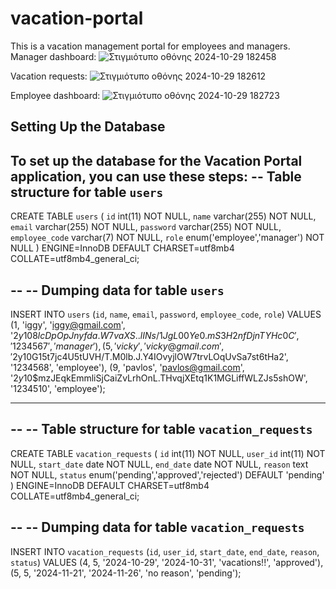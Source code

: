 # vacation-portal

This is a vacation management portal for employees and managers.
Manager dashboard:
![Στιγμιότυπο οθόνης 2024-10-29 182458](https://github.com/user-attachments/assets/c261affe-9a0d-4f1c-86cd-6327c9b130b5)

Vacation requests:
![Στιγμιότυπο οθόνης 2024-10-29 182612](https://github.com/user-attachments/assets/ae7c603b-69a9-45da-bf6a-df58889d94df)

Employee dashboard:
![Στιγμιότυπο οθόνης 2024-10-29 182723](https://github.com/user-attachments/assets/64e57cf3-b462-4e43-ac80-583eef245f81)

## Setting Up the Database

To set up the database for the Vacation Portal application, you can use these steps:
-- Table structure for table `users`
--

CREATE TABLE `users` (
  `id` int(11) NOT NULL,
  `name` varchar(255) NOT NULL,
  `email` varchar(255) NOT NULL,
  `password` varchar(255) NOT NULL,
  `employee_code` varchar(7) NOT NULL,
  `role` enum('employee','manager') NOT NULL
) ENGINE=InnoDB DEFAULT CHARSET=utf8mb4 COLLATE=utf8mb4_general_ci;

--
-- Dumping data for table `users`
--

INSERT INTO `users` (`id`, `name`, `email`, `password`, `employee_code`, `role`) VALUES
(1, 'iggy', 'iggy@gmail.com', '$2y$10$8lcDpOpJnyfda.W7vaXS..lINs/1JgL00Ye0.mS3H2nfDjnTYHc0C', '1234567', 'manager'),
(5, 'vicky', 'vicky@gmail.com', '$2y$10$G15t7jc4U5tUVH/T.M0lb.J.Y4IOvyjlOW7trvLOqUvSa7st6tHa2', '1234568', 'employee'),
(9, 'pavlos', 'pavlos@gmail.com', '$2y$10$mzJEqkEmmliSjCaiZvLrhOnL.THvqjXEtq1K1MGLiffWLZJs5shOW', '1234510', 'employee');

-- --------------------------------------------------------

--
-- Table structure for table `vacation_requests`
--

CREATE TABLE `vacation_requests` (
  `id` int(11) NOT NULL,
  `user_id` int(11) NOT NULL,
  `start_date` date NOT NULL,
  `end_date` date NOT NULL,
  `reason` text NOT NULL,
  `status` enum('pending','approved','rejected') DEFAULT 'pending'
) ENGINE=InnoDB DEFAULT CHARSET=utf8mb4 COLLATE=utf8mb4_general_ci;

--
-- Dumping data for table `vacation_requests`
--

INSERT INTO `vacation_requests` (`id`, `user_id`, `start_date`, `end_date`, `reason`, `status`) VALUES
(4, 5, '2024-10-29', '2024-10-31', 'vacations!!', 'approved'),
(5, 5, '2024-11-21', '2024-11-26', 'no reason', 'pending');


